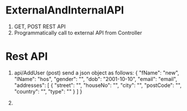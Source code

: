 # ExternalAndInternalAPI
1. GET, POST REST API
2. Programmatically call to external API from Controller

# Rest API
1. api/AddUser (post)
send a json object as follows:
{
    "fName": "new",
    "lName": "hos",
    "gender": "",
    "dob": "2001-10-10",
    "email": "email",
    "addresses": [
        {
            "street": "",
            "houseNo": "",
            "city": "",
            "postCode": "",
            "country": "",
            "type": ""
        }
    ]
}

2. 
